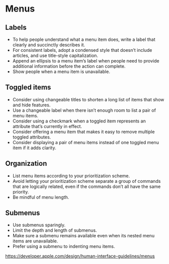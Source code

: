 # Menus
## Labels
- To help people understand what a menu item does, write a label that clearly and succinctly describes it.
- For consistent labels, adopt a condensed style that doesn’t include articles, and use title-style capitalization.
- Append an ellipsis to a menu item’s label when people need to provide additional information before the action can complete.
- Show people when a menu item is unavailable.

## Toggled items
- Consider using changeable titles to shorten a long list of items that show and hide features.
- Use a changeable label when there isn’t enough room to list a pair of menu items.
- Consider using a checkmark when a toggled item represents an attribute that’s currently in effect.
- Consider offering a menu item that makes it easy to remove multiple toggled attributes.
- Consider displaying a pair of menu items instead of one toggled menu item if it adds clarity.

## Organization
- List menu items according to your prioritization scheme.
- Avoid letting your prioritization scheme separate a group of commands that are logically related, even if the commands don’t all have the same priority.
- Be mindful of menu length.

## Submenus
- Use submenus sparingly.
- Limit the depth and length of submenus.
- Make sure a submenu remains available even when its nested menu items are unavailable.
- Prefer using a submenu to indenting menu items.

https://developer.apple.com/design/human-interface-guidelines/menus
